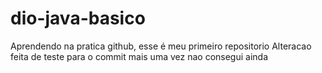 # dio-java-basico
Aprendendo na pratica github, esse é meu primeiro repositorio 
Alteracao feita de teste para o commit
mais uma vez
nao consegui ainda